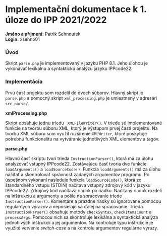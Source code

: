 # Implementační dokumentace k 1. úloze do IPP 2021/2022
**Jméno a příjmení:** Patrik Sehnoutek\
**Login:** xsehno01

### Úvod ###
Skript `parse.php` je implementovaný v jazyku PHP 8.1. Jeho úlohou je vykonávať lexikálnu a syntaktickú analýzu jazyku IPPcode22.

### Implementácia ###
Prvú časť projektu som rozdelil do dvoch súborov. Hlavný skript je `parse.php` a pomocný skript `xml_processing.php` je umiestnený v adresári `src_parse/`.

**xmlProcessing.php**

Skript obsahuje jednu triedu ` XMLFileWriter()`. V triede sú implementované funkcie na tvorbu súboru XML, ktorý je výstupom prvej časti projektu. Na tvorbu XML súboru som využil rozšírenie `XMLWriter`, ktoré poskytuje potrebnú funkcionalitu na vytváranie jednotlivých XML elementov a tagov.

**parse.php**

Hlavnú časť skriptu tvorí trieda `InstructionParser()`, ktorá má za úlohu analyzovať vstupný IPPcode22. Zostávajúcu časť tvoria dve funkcie `loadArguments()` a `loadSourceCode()`. Funkcia `loadArguments()` má za úlohu načítať a skontrolovať správnosť zadaných argumentov programu. Po úspešnom vykonaní nasleduje funkcia `loadSourceCode()`, ktorá zo štandardného vstupu (STDIN) načítava vstupný zdrojový kód v jazyku IPPcode22. Zdrojový kód načítava riadok po riadku. Načítaný riadok rozdelí na inštrukciu a argumenty a  pošle na spracovanie triede `InstructionParser()`. Komentáre a prázdne riadky sú ignorované pomocou regulárnych výrazov a neposielajú sa ďalej na spracovanie. Trieda `InstructionParser()` obsahuje metódy `checkSyntax`, `checkItemsCount` a `processArgs`. Pomocou nich sa skontroluje lexikálna a syntaktická analýza jednotlivých inštrukcií a jej argumentov. Na kontroluje typu inštrukcie je využité vetvenie *switch-case* a na kontrolu argumentov regulárne výrazy.